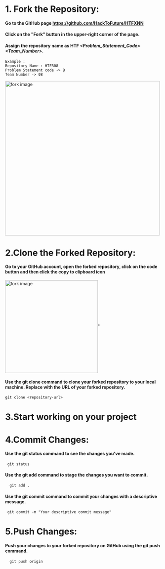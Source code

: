 # 1. Fork the Repository:
  #### Go to the GitHub page https://github.com/HackToFuture/HTFXNN <br>
  #### Click on the "Fork" button in the upper-right corner of the page.
  #### Assign the repository name as HTF *<Problem_Statement_Code><Team_Number>*.
  ```
Example :
Repository Name : HTFB08
Problem Statement code -> B
Team Number -> 08
```
  <img align="center" width = "500" src = "https://docs.github.com/assets/cb-40742/mw-1440/images/help/repository/fork-button.webp" alt="fork image"/>

# 2.Clone the Forked Repository:
  #### Go to your GitHub account, open the forked repository, click on the code button and then click the copy to clipboard icon
 <img align="center" width = "300" src = "https://docs.github.com/assets/cb-69468/mw-1440/images/help/repository/https-url-clone-cli.webp" alt="fork image"/>"
  #### Use the git clone command to clone your forked repository to your local machine. Replace   <repository-url> with the URL of your forked repository.
  ```
  git clone <repository-url>
```


# 3.Start working on your project

# 4.Commit Changes:
  #### Use the git status command to see the changes you've made.<br>
   ```
    git status
 ```
  

  #### Use the git add command to stage the changes you want to commit.<br>
  ```
    git add .
 ```
      
  #### Use the git commit command to commit your changes with a descriptive message.<br>
   ```
    git commit -m "Your descriptive commit message"
 ```
  

# 5.Push Changes:
  #### Push your changes to your forked repository on GitHub using the git push command.<br>
  ```
    git push origin
 ```
